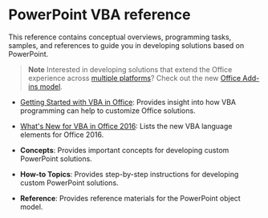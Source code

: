 
# PowerPoint VBA reference

This reference contains conceptual overviews, programming tasks, samples, and references to guide you in developing solutions based on PowerPoint.

 >**Note**  Interested in developing solutions that extend the Office experience across [multiple platforms](https://dev.office.com/add-in-availability)? Check out the new [Office Add-ins model](http://dev.office.com/docs/add-ins/overview/office-add-ins).

- [Getting Started with VBA in Office](Office-Shared/getting-started-with-vba-in-office.md): Provides insight into how VBA programming can help to customize Office solutions.
    
- [What's New for VBA in Office 2016](Office-Shared/what-s-new-for-vba-in-office-2016.md): Lists the new VBA language elements for Office 2016.
    
- **Concepts**: Provides important concepts for developing custom PowerPoint solutions.
    
- **How-to Topics**: Provides step-by-step instructions for developing custom PowerPoint solutions.
    
- **Reference**: Provides reference materials for the PowerPoint object model.
    
